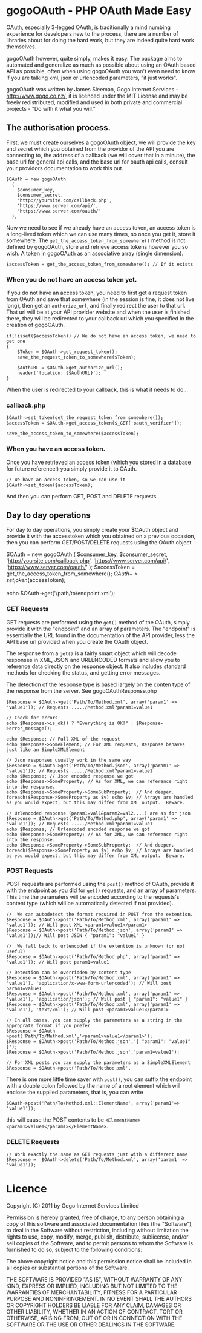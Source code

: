 gogoOAuth - PHP OAuth Made Easy
==============================================================================

OAuth, especially 3-legged OAuth, is traditionally a mind numbing experience for developers new to the process, there are a number of libraries about for doing the hard work, but they are indeed quite hard work themselves.

gogoOAuth however, quite simply, makes it easy.  The package aims to automated and generalize as much as possible about using an OAuth based API as possible, often when using gogoOAuth you won't even need to know if you are talking xml, json or urlencoded parameters, "it just works".

gogoOAuth was written by James Sleeman, Gogo Internet Services - http://www.gogo.co.nz/, it is licenced under the MIT License and may be freely redistributed, modified and used in both private and commercial projects - "Do with it what you will."


The authorisation process.
------------------------------------------------------------------------------

First, we must create ourselves a gogoOAuth object, we will provide the key and secret which you obtained from the providor of the API you are connecting to, the address of a callback (we will cover that in a minute), the base url for general api calls, and the base url for oauth api calls, consult your providors documentation to work this out.

    $OAuth = new gogoOAuth
      ( 
        $consumer_key, 
        $consumer_secret, 
        'http://yoursite.com/callback.php',
        'https://www.server.com/api/', 
        'https://www.server.com/oauth/' 
      );

Now we need to see if we already have an access token, an access token is a long-lived token which we can use many times, so once you get it, store it somewhere.  The `get_the_access_token_from_somewhere()` method is not defined by gogoOAuth, store and retrieve access tokens however you so wish.  A token in gogoOAuth as an associative array (single dimension).

    $accessToken = get_the_access_token_from_somewhere(); // If it exists

### When you do not have an access token yet.  ###

If you do not have an access token, you need to first get a request token from OAuth and save that somewhere (in the session is fine, it does not live long), then get an `authorize_url`, and finally redirect the user to that url.  That url will be at your API provider website and when the user is finished there, they will be redirected to your callback url which you specified in the creation of gogoOAuth. 

    if(!isset($accessToken)) // We do not have an access token, we need to get one
    {
        $Token = $OAuth->get_request_token();
        save_the_request_token_to_somewhere($Token);
        
        $AuthURL = $OAuth->get_authorize_url();
        header('location: {$AuthURL}');
    }
      
When the user is redirected to your callback, this is what it needs to do...

### callback.php  ###

    $OAuth->set_token(get_the_request_token_from_somewhere());
    $accessToken = $OAuth->get_access_token($_GET['oauth_verifier']);
        
    save_the_access_token_to_somewhere($accessToken);      

### When you have an access token. ###

Once you have retrieved an access token (which you stored in a database for future reference!) you simply provide it to OAuth.

    // We have an access token, so we can use it
    $OAuth->set_token($accessToken);
      
And then you can perform GET, POST and DELETE requests.

Day to day operations
------------------------------------------------------------------------------

For day to day operations, you simply create your $OAuth object and provide it with the accesstoken which you obtained on a previous occasion, then you can perform GET/POST/DELETE requests using the OAuth object.

  $OAuth = new gogoOAuth
  ( 
    $consumer_key, 
    $consumer_secret, 
    'http://yoursite.com/callback.php',
    'https://www.server.com/api/', 
    'https://www.server.com/oauth/' 
  );
  $accessToken =  get_the_access_token_from_somewhere();
  $OAuth->set_token($accessToken);

  echo $OAuth->get('/path/to/endpoint.xml');
        
### GET Requests  ###

GET requests are performed using the `get()` method of the OAuth, simply provide it with the "endpoint" and an array of parameters.  The "endpoint" is essentially the URL found in the documentation of the API provider, less the API base url provided when you create the OAuth object.

The response from a `get()` is a fairly smart object which will decode responses in XML, JSON and URLENCODED formats and allow you to reference data directly on the response object.  It also includes standard methods for checking the status, and getting error messages.

The detection of the response type is based largely on the conten type of the response from the server.  See gogoOAuthResponse.php

    $Response = $OAuth->get('Path/To/Method.xml', array('param1' => 'value1')); // Requests ...../Method.xml?param1=value1

    // Check for errors
    echo $Response->is_ok() ? "Everything is OK!" : $Response->error_message();
          
    echo $Response; // Full XML of the request
    echo $Response->SomeElement; // For XML requests, Response behaves just like an SimpleXMLElement

    // Json responses usually work in the same way
    $Response = $OAuth->get('Path/To/Method.json', array('param1' => 'value1')); // Requests ...../Method.xml?param1=value1
    echo $Response; // Json encoded response we got
    echo $Response->SomeProperty; // As for XML, we can reference right into the response.
    echo $Response->SomeProperty->SomeSubProperty;  // And deeper.
    foreach($Response->SomeProperty as $v) echo $v; // Arrays are handled as you would expect, but this may differ from XML output.  Beware.

    // Urlencoded response (param1=val1&param2=val2....) are as for json
    $Response = $OAuth->get('Path/To/Method.php', array('param1' => 'value1')); // Requests ...../Method.xml?param1=value1
    echo $Response; // Urlencoded encoded response we got
    echo $Response->SomeProperty; // As for XML, we can reference right into the response.
    echo $Response->SomeProperty->SomeSubProperty;  // And deeper.
    foreach($Response->SomeProperty as $v) echo $v; // Arrays are handled as you would expect, but this may differ from XML output.  Beware.
      
### POST Requests ### 

POST requests are performed using the `post()` method of OAuth, provide it with the endpoint as you did for `get()` requests, and an array of parameters.  This time the paramaters will be encoded according to the requests's content type (which will be automatically detected if not provided).

      
    //  We can autodetect the format required in POST from the extention.
    $Response = $OAuth->post('Path/To/Method.xml', array('param1' => 'value1')); // Will post XML <param1>value1</param1>
    $Response = $OAuth->post('Path/To/Method.json', array('param1' => 'value1'));// Will post JSON { "param1": "value1" }

    //  We fall back to urlencoded if the extention is unknown (or not useful)
    $Response = $OAuth->post('Path/To/Method.php', array('param1' => 'value1')); // Will post param1=value1

    // Detection can be overridden by content type
    $Response = $OAuth->post('Path/To/Method.xml', array('param1' => 'value1'), 'application/x-www-form-urlencoded'); // Will post param1=value1
    $Response = $OAuth->post('Path/To/Method.xml', array('param1' => 'value1'), 'application/json'); // Will post { "param1": "value1" }
    $Response = $OAuth->post('Path/To/Method.xml', array('param1' => 'value1'), 'text/xml'); // Will post <param1>value1</param1>

    // In all cases, you can supply the parameters as a string in the approprate format if you prefer
    $Response = $OAuth->post('Path/To/Method.xml','<param1>value1</param1>');
    $Response = $OAuth->post('Path/To/Method.json','{ "param1": "value1" }');
    $Response = $OAuth->post('Path/To/Method.json','param1=value1');

    // For XML posts you can supply the parameters as a SimpleXMLElement
    $Response = $OAuth->post('Path/To/Method.xml',
        
There is one more little time saver with `post()`, you can suffix the endpoint with a double colon followed by the name of a root element which will enclose the supplied parameters, that is, you can write

    $OAuth->post('Path/To/Method.xml::ElementName', array('param1'=> 'value1'));
    
this will cause the POST contents to be `<ElementName><param1>value1</param1></ElementName>`.

        
### DELETE Requests ### 
    // Work exactly the same as GET requests just with a different name
    $Response =  $OAuth->delete('Path/To/Method.xml', array('param1' => 'value1'));


Licence
==============================================================================
Copyright (C) 2011 by Gogo Internet Services Limited

Permission is hereby granted, free of charge, to any person obtaining a copy
of this software and associated documentation files (the "Software"), to deal
in the Software without restriction, including without limitation the rights
to use, copy, modify, merge, publish, distribute, sublicense, and/or sell
copies of the Software, and to permit persons to whom the Software is
furnished to do so, subject to the following conditions:

The above copyright notice and this permission notice shall be included in
all copies or substantial portions of the Software.

THE SOFTWARE IS PROVIDED "AS IS", WITHOUT WARRANTY OF ANY KIND, EXPRESS OR
IMPLIED, INCLUDING BUT NOT LIMITED TO THE WARRANTIES OF MERCHANTABILITY,
FITNESS FOR A PARTICULAR PURPOSE AND NONINFRINGEMENT. IN NO EVENT SHALL THE
AUTHORS OR COPYRIGHT HOLDERS BE LIABLE FOR ANY CLAIM, DAMAGES OR OTHER
LIABILITY, WHETHER IN AN ACTION OF CONTRACT, TORT OR OTHERWISE, ARISING FROM,
OUT OF OR IN CONNECTION WITH THE SOFTWARE OR THE USE OR OTHER DEALINGS IN
THE SOFTWARE.
      